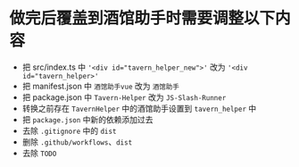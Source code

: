 # 做完后覆盖到酒馆助手时需要调整以下内容

- 把 src/index.ts 中 `'<div id="tavern_helper_new">'` 改为 `'<div id="tavern_helper>'`
- 把 manifest.json 中 `酒馆助手vue` 改为 `酒馆助手`
- 把 package.json 中 `Tavern-Helper` 改为 `JS-Slash-Runner`
- 转换之前存在 `TavernHelper` 中的酒馆助手设置到 `tavern_helper` 中
- 把 `package.json` 中新的依赖添加过去
- 去除 `.gitignore` 中的 `dist`
- 删除 `.github/workflows`、`dist`
- 去除 `TODO`
